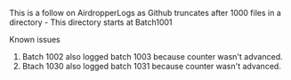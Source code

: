 This is a follow on AirdropperLogs as Github truncates after 1000 files in a directory - This directory starts at Batch1001

Known issues

1. Batch 1002 also logged batch 1003 because counter wasn't advanced.
2. Btach 1030 also logged batch 1031 because counter wasn't advanced.
